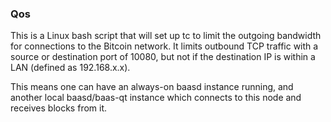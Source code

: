 ### Qos ###

This is a Linux bash script that will set up tc to limit the outgoing bandwidth for connections to the Bitcoin network. It limits outbound TCP traffic with a source or destination port of 10080, but not if the destination IP is within a LAN (defined as 192.168.x.x).

This means one can have an always-on baasd instance running, and another local baasd/baas-qt instance which connects to this node and receives blocks from it.
